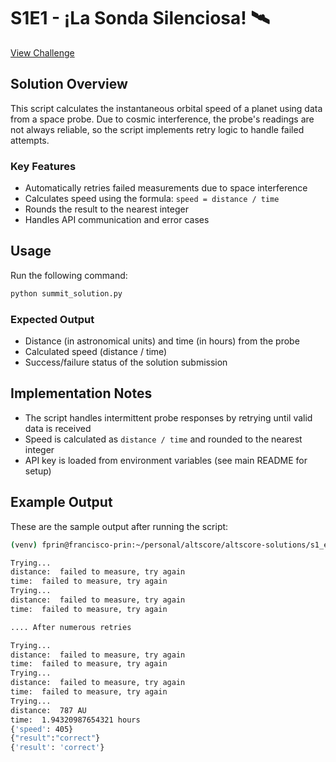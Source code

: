 # S1E1 - ¡La Sonda Silenciosa! 🛰️

[View Challenge](https://makers-challenge.altscore.ai/s1e1)

## Solution Overview
This script calculates the instantaneous orbital speed of a planet using data from a space probe. Due to cosmic interference, the probe's readings are not always reliable, so the script implements retry logic to handle failed attempts.

### Key Features
- Automatically retries failed measurements due to space interference
- Calculates speed using the formula: `speed = distance / time`
- Rounds the result to the nearest integer
- Handles API communication and error cases

## Usage
Run the following command:
```bash
python summit_solution.py
```

### Expected Output
- Distance (in astronomical units) and time (in hours) from the probe
- Calculated speed (distance / time)
- Success/failure status of the solution submission

## Implementation Notes
- The script handles intermittent probe responses by retrying until valid data is received
- Speed is calculated as `distance / time` and rounded to the nearest integer
- API key is loaded from environment variables (see main README for setup)

## Example Output

These are the sample output after running the script:

```bash
(venv) fprin@francisco-prin:~/personal/altscore/altscore-solutions/s1_e1_la_sonda_silenciosa_solution$ python summit_solution.py

Trying...
distance:  failed to measure, try again
time:  failed to measure, try again
Trying...
distance:  failed to measure, try again
time:  failed to measure, try again

.... After numerous retries

Trying...
distance:  failed to measure, try again
time:  failed to measure, try again
Trying...
distance:  failed to measure, try again
time:  failed to measure, try again
Trying...
distance:  787 AU
time:  1.94320987654321 hours
{'speed': 405}
{"result":"correct"}
{'result': 'correct'}
```
